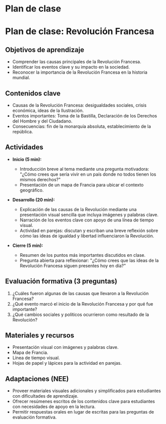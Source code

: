 # Plan de clase

# Plan de clase: Revolución Francesa

## Objetivos de aprendizaje
- Comprender las causas principales de la Revolución Francesa.
- Identificar los eventos clave y su impacto en la sociedad.
- Reconocer la importancia de la Revolución Francesa en la historia mundial.

## Contenidos clave
- Causas de la Revolución Francesa: desigualdades sociales, crisis económica, ideas de la Ilustración.
- Eventos importantes: Toma de la Bastilla, Declaración de los Derechos del Hombre y del Ciudadano.
- Consecuencias: fin de la monarquía absoluta, establecimiento de la república.

## Actividades

- **Inicio (5 min):**
  - Introducción breve al tema mediante una pregunta motivadora: "¿Cómo crees que sería vivir en un país donde no todos tienen los mismos derechos?"
  - Presentación de un mapa de Francia para ubicar el contexto geográfico.

- **Desarrollo (20 min):**
  - Explicación de las causas de la Revolución mediante una presentación visual sencilla que incluya imágenes y palabras clave.
  - Narración de los eventos clave con apoyo de una línea de tiempo visual.
  - Actividad en parejas: discutan y escriban una breve reflexión sobre cómo las ideas de igualdad y libertad influenciaron la Revolución.

- **Cierre (5 min):**
  - Resumen de los puntos más importantes discutidos en clase.
  - Pregunta abierta para reflexionar: "¿Cómo crees que las ideas de la Revolución Francesa siguen presentes hoy en día?"

## Evaluación formativa (3 preguntas)
1. ¿Cuáles fueron algunas de las causas que llevaron a la Revolución Francesa?
2. ¿Qué evento marcó el inicio de la Revolución Francesa y por qué fue importante?
3. ¿Qué cambios sociales y políticos ocurrieron como resultado de la Revolución?

## Materiales y recursos
- Presentación visual con imágenes y palabras clave.
- Mapa de Francia.
- Línea de tiempo visual.
- Hojas de papel y lápices para la actividad en parejas.

## Adaptaciones (NEE)
- Proveer materiales visuales adicionales y simplificados para estudiantes con dificultades de aprendizaje.
- Ofrecer resúmenes escritos de los contenidos clave para estudiantes con necesidades de apoyo en la lectura.
- Permitir respuestas orales en lugar de escritas para las preguntas de evaluación formativa.
